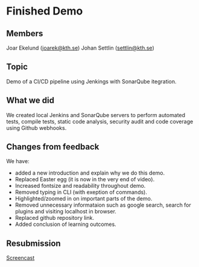# Finished Demo
 ## Members

 Joar Ekelund (joarek@kth.se)
 Johan Settlin (settlin@kth.se)

 ## Topic
Demo of a CI/CD pipeline using Jenkings with SonarQube itegration.

 ## What we did
 We created local Jenkins and SonarQube servers to perform automated tests, compile tests, static code analysis, security audit and code coverage using Github webhooks.

 ## Changes from feedback
We have:
- added a new introduction and explain why we do this demo.
- Replaced Easter egg (it is now in the very end of video).
- Increased fontsize and readability throughout demo.
- Removed typing in CLI (with exeption of commands).
- Highlighted/zoomed in on important parts of the demo.
- Removed unnecessary informataion such as google search, search for plugins and visiting localhost in browser.
- Replaced github repository link.
- Added conclusion of learning outcomes.

 ## Resubmission
[Screencast](https://youtu.be/tprHv7XR0mQ)

